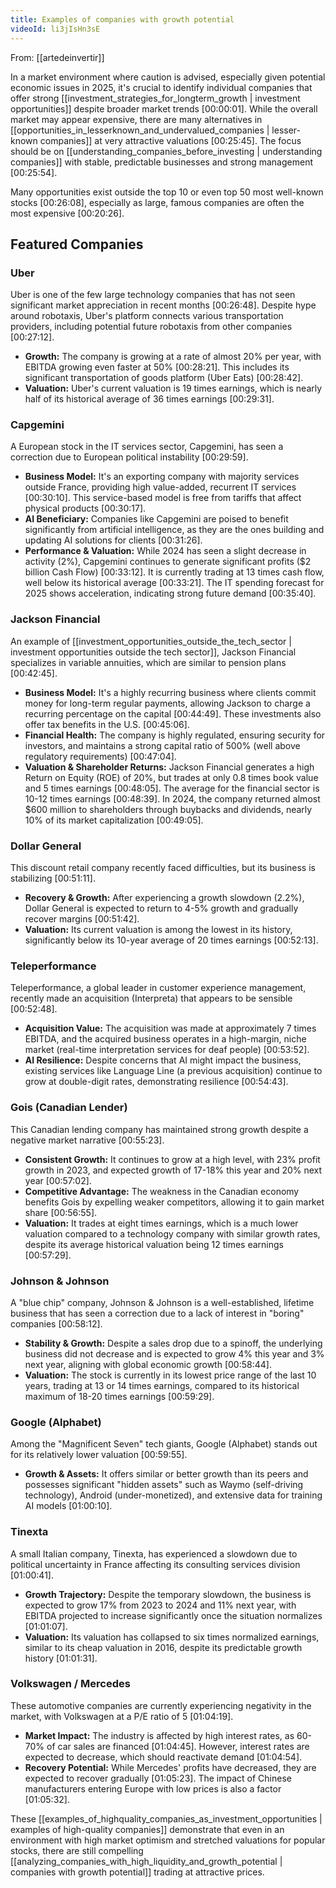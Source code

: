 ```yaml
---
title: Examples of companies with growth potential
videoId: li3jIsHn3sE
---
```


From: [[artedeinvertir]] <br/> 

In a market environment where caution is advised, especially given potential economic issues in 2025, it's crucial to identify individual companies that offer strong [[investment_strategies_for_longterm_growth | investment opportunities]] despite broader market trends <a class="yt-timestamp" data-t="00:00:01">[00:00:01]</a>. While the overall market may appear expensive, there are many alternatives in [[opportunities_in_lesserknown_and_undervalued_companies | lesser-known companies]] at very attractive valuations <a class="yt-timestamp" data-t="00:25:45">[00:25:45]</a>. The focus should be on [[understanding_companies_before_investing | understanding companies]] with stable, predictable businesses and strong management <a class="yt-timestamp" data-t="00:25:54">[00:25:54]</a>.

Many opportunities exist outside the top 10 or even top 50 most well-known stocks <a class="yt-timestamp" data-t="00:26:08">[00:26:08]</a>, especially as large, famous companies are often the most expensive <a class="yt-timestamp" data-t="00:20:26">[00:20:26]</a>.

## Featured Companies

### Uber
Uber is one of the few large technology companies that has not seen significant market appreciation in recent months <a class="yt-timestamp" data-t="00:26:48">[00:26:48]</a>. Despite hype around robotaxis, Uber's platform connects various transportation providers, including potential future robotaxis from other companies <a class="yt-timestamp" data-t="00:27:12">[00:27:12]</a>.
*   **Growth:** The company is growing at a rate of almost 20% per year, with EBITDA growing even faster at 50% <a class="yt-timestamp" data-t="00:28:21">[00:28:21]</a>. This includes its significant transportation of goods platform (Uber Eats) <a class="yt-timestamp" data-t="00:28:42">[00:28:42]</a>.
*   **Valuation:** Uber's current valuation is 19 times earnings, which is nearly half of its historical average of 36 times earnings <a class="yt-timestamp" data-t="00:29:31">[00:29:31]</a>.

### Capgemini
A European stock in the IT services sector, Capgemini, has seen a correction due to European political instability <a class="yt-timestamp" data-t="00:29:59">[00:29:59]</a>.
*   **Business Model:** It's an exporting company with majority services outside France, providing high value-added, recurrent IT services <a class="yt-timestamp" data-t="00:30:10">[00:30:10]</a>. This service-based model is free from tariffs that affect physical products <a class="yt-timestamp" data-t="00:30:17">[00:30:17]</a>.
*   **AI Beneficiary:** Companies like Capgemini are poised to benefit significantly from artificial intelligence, as they are the ones building and updating AI solutions for clients <a class="yt-timestamp" data-t="00:31:26">[00:31:26]</a>.
*   **Performance & Valuation:** While 2024 has seen a slight decrease in activity (2%), Capgemini continues to generate significant profits ($2 billion Cash Flow) <a class="yt-timestamp" data-t="00:33:12">[00:33:12]</a>. It is currently trading at 13 times cash flow, well below its historical average <a class="yt-timestamp" data-t="00:33:21">[00:33:21]</a>. The IT spending forecast for 2025 shows acceleration, indicating strong future demand <a class="yt-timestamp" data-t="00:35:40">[00:35:40]</a>.

### Jackson Financial
An example of [[investment_opportunities_outside_the_tech_sector | investment opportunities outside the tech sector]], Jackson Financial specializes in variable annuities, which are similar to pension plans <a class="yt-timestamp" data-t="00:42:45">[00:42:45]</a>.
*   **Business Model:** It's a highly recurring business where clients commit money for long-term regular payments, allowing Jackson to charge a recurring percentage on the capital <a class="yt-timestamp" data-t="00:44:49">[00:44:49]</a>. These investments also offer tax benefits in the U.S. <a class="yt-timestamp" data-t="00:45:06">[00:45:06]</a>.
*   **Financial Health:** The company is highly regulated, ensuring security for investors, and maintains a strong capital ratio of 500% (well above regulatory requirements) <a class="yt-timestamp" data-t="00:47:04">[00:47:04]</a>.
*   **Valuation & Shareholder Returns:** Jackson Financial generates a high Return on Equity (ROE) of 20%, but trades at only 0.8 times book value and 5 times earnings <a class="yt-timestamp" data-t="00:47:57">[00:48:05]</a>. The average for the financial sector is 10-12 times earnings <a class="yt-timestamp" data-t="00:48:39">[00:48:39]</a>. In 2024, the company returned almost $600 million to shareholders through buybacks and dividends, nearly 10% of its market capitalization <a class="yt-timestamp" data-t="00:48:55">[00:49:05]</a>.

### Dollar General
This discount retail company recently faced difficulties, but its business is stabilizing <a class="yt-timestamp" data-t="00:51:11">[00:51:11]</a>.
*   **Recovery & Growth:** After experiencing a growth slowdown (2.2%), Dollar General is expected to return to 4-5% growth and gradually recover margins <a class="yt-timestamp" data-t="00:51:42">[00:51:42]</a>.
*   **Valuation:** Its current valuation is among the lowest in its history, significantly below its 10-year average of 20 times earnings <a class="yt-timestamp" data-t="00:52:13">[00:52:13]</a>.

### Teleperformance
Teleperformance, a global leader in customer experience management, recently made an acquisition (Interpreta) that appears to be sensible <a class="yt-timestamp" data-t="00:52:48">[00:52:48]</a>.
*   **Acquisition Value:** The acquisition was made at approximately 7 times EBITDA, and the acquired business operates in a high-margin, niche market (real-time interpretation services for deaf people) <a class="yt-timestamp" data-t="00:53:52">[00:53:52]</a>.
*   **AI Resilience:** Despite concerns that AI might impact the business, existing services like Language Line (a previous acquisition) continue to grow at double-digit rates, demonstrating resilience <a class="yt-timestamp" data-t="00:54:34">[00:54:43]</a>.

### Gois (Canadian Lender)
This Canadian lending company has maintained strong growth despite a negative market narrative <a class="yt-timestamp" data-t="00:55:23">[00:55:23]</a>.
*   **Consistent Growth:** It continues to grow at a high level, with 23% profit growth in 2023, and expected growth of 17-18% this year and 20% next year <a class="yt-timestamp" data-t="00:57:02">[00:57:02]</a>.
*   **Competitive Advantage:** The weakness in the Canadian economy benefits Gois by expelling weaker competitors, allowing it to gain market share <a class="yt-timestamp" data-t="00:56:55">[00:56:55]</a>.
*   **Valuation:** It trades at eight times earnings, which is a much lower valuation compared to a technology company with similar growth rates, despite its average historical valuation being 12 times earnings <a class="yt-timestamp" data-t="00:57:16">[00:57:29]</a>.

### Johnson & Johnson
A "blue chip" company, Johnson & Johnson is a well-established, lifetime business that has seen a correction due to a lack of interest in "boring" companies <a class="yt-timestamp" data-t="00:58:12">[00:58:12]</a>.
*   **Stability & Growth:** Despite a sales drop due to a spinoff, the underlying business did not decrease and is expected to grow 4% this year and 3% next year, aligning with global economic growth <a class="yt-timestamp" data-t="00:58:26">[00:58:44]</a>.
*   **Valuation:** The stock is currently in its lowest price range of the last 10 years, trading at 13 or 14 times earnings, compared to its historical maximum of 18-20 times earnings <a class="yt-timestamp" data-t="00:59:21">[00:59:29]</a>.

### Google (Alphabet)
Among the "Magnificent Seven" tech giants, Google (Alphabet) stands out for its relatively lower valuation <a class="yt-timestamp" data-t="00:59:51">[00:59:55]</a>.
*   **Growth & Assets:** It offers similar or better growth than its peers and possesses significant "hidden assets" such as Waymo (self-driving technology), Android (under-monetized), and extensive data for training AI models <a class="yt-timestamp" data-t="00:59:58">[01:00:10]</a>.

### Tinexta
A small Italian company, Tinexta, has experienced a slowdown due to political uncertainty in France affecting its consulting services division <a class="yt-timestamp" data-t="01:00:30">[01:00:41]</a>.
*   **Growth Trajectory:** Despite the temporary slowdown, the business is expected to grow 17% from 2023 to 2024 and 11% next year, with EBITDA projected to increase significantly once the situation normalizes <a class="yt-timestamp" data-t="01:00:56">[01:01:07]</a>.
*   **Valuation:** Its valuation has collapsed to six times normalized earnings, similar to its cheap valuation in 2016, despite its predictable growth history <a class="yt-timestamp" data-t="01:01:19">[01:01:31]</a>.

### Volkswagen / Mercedes
These automotive companies are currently experiencing negativity in the market, with Volkswagen at a P/E ratio of 5 <a class="yt-timestamp" data-t="01:04:17">[01:04:19]</a>.
*   **Market Impact:** The industry is affected by high interest rates, as 60-70% of car sales are financed <a class="yt-timestamp" data-t="01:04:37">[01:04:45]</a>. However, interest rates are expected to decrease, which should reactivate demand <a class="yt-timestamp" data-t="01:04:51">[01:04:54]</a>.
*   **Recovery Potential:** While Mercedes' profits have decreased, they are expected to recover gradually <a class="yt-timestamp" data-t="01:05:14">[01:05:23]</a>. The impact of Chinese manufacturers entering Europe with low prices is also a factor <a class="yt-timestamp" data-t="01:05:27">[01:05:32]</a>.

These [[examples_of_highquality_companies_as_investment_opportunities | examples of high-quality companies]] demonstrate that even in an environment with high market optimism and stretched valuations for popular stocks, there are still compelling [[analyzing_companies_with_high_liquidity_and_growth_potential | companies with growth potential]] trading at attractive prices.